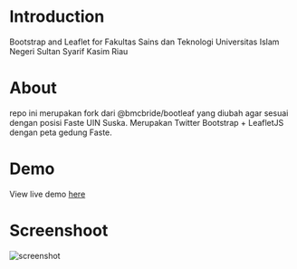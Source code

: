 # Introduction
Bootstrap and Leaflet for Fakultas Sains dan Teknologi Universitas Islam Negeri Sultan Syarif Kasim Riau

# About
repo ini merupakan fork dari @bmcbride/bootleaf yang diubah agar sesuai dengan posisi Faste UIN Suska. Merupakan Twitter Bootstrap + LeafletJS dengan peta gedung Faste.

# Demo
View live demo [here](https://sifsuska.github.io/bootleaf-faste)

# Screenshoot
![screenshot](https://raw.githubusercontent.com/ibnudana02/bootleaf-faste/master/screenshot.jpg)

